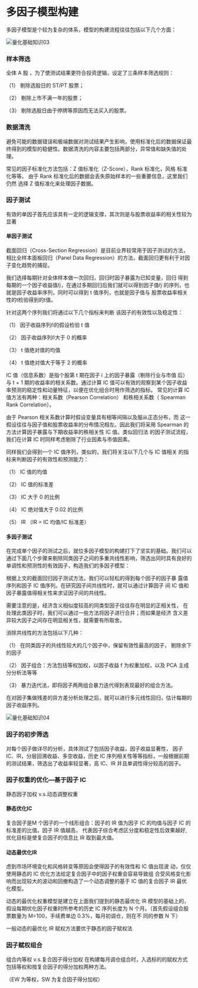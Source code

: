 # 多因子模型构建

多因子模型是个较为复杂的体系，模型的构建流程往往包括以下几个方面：

 ![量化基础知识03](https://github.com/Miya-Su/Quantitative-Trading/tree/miya/image/量化基础知识03.png)



### 样本筛选

全体 A 股 ，为了使测试结果更符合投资逻辑，设定了三条样本筛选规则： 

（1） 剔除选股日的 ST/PT 股票； 

（2） 剔除上市不满一年的股票； 

（3） 剔除选股日由于停牌等原因而无法买入的股票。 



### 数据清洗

避免可能的数据错误和极端数据对测试结果产生影响，使用标准化后的数据保证最终得到的模型的稳健性。数据清洗的内容主要包括两部分，异常值和缺失值的处理。 

常见的因子标准化方法包括：Z 值标准化（Z-Score），Rank 标准化，风格 标准化等等。 由于 Rank 标准化后的数据会丢失原始样本的一些重要信息，这里我们仍然 选择 Z 值标准化来处理因子数据。 





### 因子测试

有效的单因子首先应该具有一定的逻辑支撑，其次则是与股票收益率的相关性较为显著

#### 单因子测试

截面回归（Cross-Section Regression）是目前业界较常用于因子测试的方法，相比全样本面板回归（Panel Data Regression）的方法，截面回归更有利于对因子变化趋势的捕捉。

我们选择每期针对全体样本做一次回归，回归时因子暴露为已知变量，回归 得到每期的一个因子收益值𝑓𝑗，在通过多期回归后我们就可以得到因子值𝑓𝑗 的序列，也就是因子收益率序列，同时可以得到 t 值序列，也就是因子值与 股票收益率相关性的t检验得到的t值。 

针对这两个序列我们将通过以下几个指标来判断 该因子的有效性以及稳定性： 

（1） 因子收益序列𝑓𝑖的假设检验 t 值 

（2） 因子收益序列𝑓𝑖大于 0 的概率 

（3） t 值绝对值的均值 

（4） t 值绝对值大于等于 2 的概率 

IC 值（信息系数）是指个股第 t 期在因子 i 上的因子暴露（剔除行业与市值 后）与 t + 1 期的收益率的相关系数。通过计算 IC 值可以有效的观察到某个因子收益率预测的稳定性和动量特征，以便在优化组合时用作筛选的指标。 常见的计算 IC 值方法有两种：相关系数（Pearson Correlation） 和秩相关系数（ Spearman Rank Correlation）。 

由于 Pearson 相关系数计算时假设变量具有相等间隔以及服从正态分布，而 这一假设往往与因子值和股票收益率的分布情况相左。因此我们将采用 Spearman 的方法计算因子暴露与下期收益率的秩相关性 IC 值。类似回归法 的因子测试流程，我们在计算 IC 时同样考虑剔除了行业因素与市值因素。 

同样我们会得到一个 IC 值序列，类似的，我们将关注以下几个与 IC 值相关 的指标来判断因子的有效性和预测能力： 

（1） IC 值的均值

（2） IC 值的标准差 

（3） IC 大于 0 的比例 

（4） IC 绝对值大于 0.02 的比例 

（5） IR （IR = IC 均值/IC 标准差） 

#### 多因子测试

在完成单个因子的测试之后，就位多因子模型的构建打下了坚实的基础。我们可以通过下面几个步骤来剔除同类因子之间的多重共线性影响，筛选出同时具有良好的单调性和预测性的有效因子，构造我们的多因子模型： 

根据上文的截面回归因子测试方法，我们可以轻松的得到每个因子的因子暴 露值序列和因子 IC 值序列。在研究因子间共线性时，就可以通过计算因子 间 IC 值和因子暴露值得相关性来求证因子间的共线性。

需要注意的是，经济含义相似度较高的同类型因子往往存在明显的正相关性， 在处理此类因子时，我们可以通过一些方法将因子进行合并；而如果是经济 含义差异较大因子之间存在明显相关性，就需要有所取舍。 

消除共线性的方法包括以下几种： 

（1） 在同类因子的共线性较大的几个因子中，保留有效性最高的因子， 剔除余下的因子 

（2） 因子组合：方法包括等权加权，以因子收益 f 为权重加权，以及 PCA 主成分分析法等等 

（3） 暴力迭代法，即将因子两两组合暴力迭代得到表现最好的组合方法。

在对因子集做残差的异方差分析处理之后，就可以进行多元线性回归，估计每期的因子收益序列。 





 ![量化基础知识04](https://github.com/Miya-Su/Quantitative-Trading/tree/miya/image/量化基础知识04.png)



### 因子的初步筛选 

对每个因子做详尽的分析，具体测试了包括因子收益，因子收益显著性， 因子 IC、IR，分层回溯收益、多空收益，历史 IC 序列相关性等等指标，一般根据前期的测试结果，筛选出了收益率较显著，高 IC、IR 并且单调性得分较高的因子。



### 因子权重的优化—基于因子 IC 

静态因子加权 v.s.动态调整权重 

#### 静态优化IC

复合因子是M 个因子的一个线形组合：因子的 IR 值为因子 IC 的均值与因子 IC 的标准差的比值。因子 IR 值越高， 代表因子综合考虑区分度和稳定性后效果越好,优化目标是使复合因子的信息比 IR 取到最大值。 

#### 动态最优化IR

虑到市场环境变化和风格转变等原因会使得因子的有效性和 IC 值出现波 动，仅仅使用静态的 IC 优化方法给定复合因子中的因子权重会容易导致组 合受风格变化影响而出现较大的波动和回撤构造了一个动态调整的基于 IC 值的复合因子 IR 最优化模型。

动态的最优化权重模型是建立在上面我们提到的静态最优化 IR 模型的基础上的，假设每期优化因子权重时所参考的历史 IC 序列长度为 N 个月。（首先假设组合股票数量为 M=100，手续费单边 0.3%，每月初调仓，则在不 同的参数 N 下）

一般动态的最优化 IR 赋权方法要优于静态的因子赋权法



### 因子赋权组合

组合内等权 v.s.复合因子得分加权 
在构建每月调仓组合时，入选标的的赋权方式包括等权和按复合因子的得分加权两种方法。

（EW 为等权，SW 为复合因子得分加权）